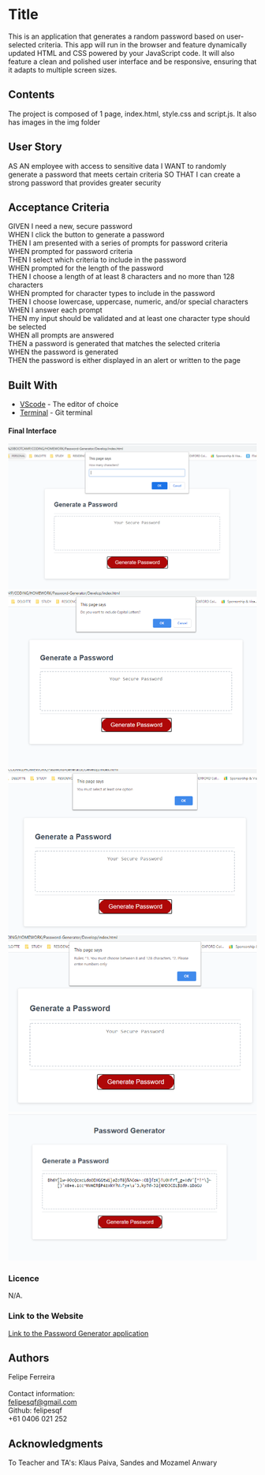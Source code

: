 # Title
This is an application that generates a random password based on user-selected criteria. This app will run in the browser and feature dynamically updated HTML and CSS powered by your JavaScript code. It will also feature a clean and polished user interface and be responsive, ensuring that it adapts to multiple screen sizes.
​
## Contents
The project is composed of 1 page, index.html, style.css and script.js. It also has images in the img folder

## User Story
AS AN employee with access to sensitive data
I WANT to randomly generate a password that meets certain criteria
SO THAT I can create a strong password that provides greater security
​
## Acceptance Criteria
GIVEN I need a new, secure password<br>
WHEN I click the button to generate a password<br>
THEN I am presented with a series of prompts for password criteria<br>
WHEN prompted for password criteria<br>
THEN I select which criteria to include in the password<br>
WHEN prompted for the length of the password<br>
THEN I choose a length of at least 8 characters and no more than 128 characters<br>
WHEN prompted for character types to include in the password<br>
THEN I choose lowercase, uppercase, numeric, and/or special characters<br>
WHEN I answer each prompt<br>
THEN my input should be validated and at least one character type should be selected<br>
WHEN all prompts are answered<br>
THEN a password is generated that matches the selected criteria<br>
WHEN the password is generated<br>
THEN the password is either displayed in an alert or written to the page<br>

## Built With
* [VScode](https://code.visualstudio.com/) - The editor of choice
* [Terminal](https://gitforwindows.org/) - Git terminal
​
#### Final Interface
​![screenshot1](https://github.com/felipesqf/Password-Generator/blob/master/images/pic01.PNG) 
![screenshot1](https://github.com/felipesqf/Password-Generator/blob/master/images/pic02.PNG) 
​![screenshot1](https://github.com/felipesqf/Password-Generator/blob/master/images/pic03.PNG) 
![screenshot1](https://github.com/felipesqf/Password-Generator/blob/master/images/pic04.PNG) 
![screenshot1](https://github.com/felipesqf/Password-Generator/blob/master/images/pic05.PNG) 

### Licence
N/A.
​
### Link to the Website
<a href="https://felipesqf.github.io/Password-Generator/">Link to the Password Generator application</a>

## Authors
Felipe Ferreira  <br><br>
Contact information:<br>
felipesqf@gmail.com<br>
Github: felipesqf<br>
+61 0406 021 252
​​  
## Acknowledgments
To Teacher and TA's:
Klaus Paiva, Sandes and Mozamel Anwary
